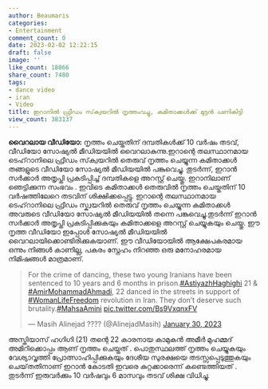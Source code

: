 ```yaml
---
author: Beaumaris
categories:
- Entertainment
comment_count: 0
date: 2023-02-02 12:22:15
draft: false
image: ''
like_count: 18066
share_count: 7480
tags:
- dance video
- iran
- Video
title: ഇറാനിൽ ഫ്രീഡം സ്‌ക്വയറിൽ നൃത്തംവച്ചു, കമിതാക്കൾക്ക് മുട്ടൻ പണികിട്ടി
view_count: 383137
---
```


**വൈറലായ വീഡിയോ:** നൃത്തം ചെയ്തതിന് ദമ്പതികൾക്ക് 10 വർഷം തടവ്, വീഡിയോ സോഷ്യൽ മീഡിയയിൽ വൈറലാകുന്നു.ഇറാന്റെ തലസ്ഥാനമായ ടെഹ്‌റാനിലെ ഫ്രീഡം സ്‌ക്വയറിൽ തെരുവ് നൃത്തം ചെയ്യുന്ന കമിതാക്കൾ തങ്ങളുടെ വീഡിയോ സോഷ്യൽ മീഡിയയിൽ പങ്കുവെച്ചു. തുടർന്ന്, ഇറാൻ സർക്കാർ അതൃപ്തി പ്രകടിപ്പിച്ച് ദമ്പതികളെ അറസ്റ്റ് ചെയ്തു. ഇറാനിലാണ് ഞെട്ടിക്കുന്ന സംഭവം . ഇവിടെ കമിതാക്കൾ തെരുവിൽ നൃത്തം ചെയ്തതിന് 10 വർഷത്തിലേറെ തടവിന് ശിക്ഷിക്കപ്പെട്ടു. ഇറാന്റെ തലസ്ഥാനമായ ടെഹ്‌റാനിലെ ഫ്രീഡം സ്ക്വയറിൽ തെരുവ് നൃത്തം ചെയ്യുന്ന കമിതാക്കൾ അവരുടെ വീഡിയോ സോഷ്യൽ മീഡിയയിൽ തന്നെ പങ്കുവെച്ചു.തുടർന്ന് ഇറാൻ സർക്കാർ അതൃപ്തി പ്രകടിപ്പിക്കുകയും കമിതാക്കളെ അറസ്റ്റ് ചെയ്യുകയും ചെയ്തു. ഈ നൃത്ത വീഡിയോ ഇപ്പോൾ സോഷ്യൽ മീഡിയയിൽ വൈറലായിക്കൊണ്ടിരിക്കുകയാണ്. ഈ വീഡിയോയിൽ ആക്ഷേപകരമായ ഒന്നും നിങ്ങൾ കാണില്ല, പകരം സ്നേഹം നിറഞ്ഞ ഒരു മനോഹരമായ നിമിഷങ്ങൾ മാത്രമാണ്. 

> For the crime of dancing, these two young Iranians have been sentenced to 10 years and 6 months in prison.[#AstiyazhHaghighi](https://twitter.com/hashtag/AstiyazhHaghighi?src=hash&ref_src=twsrc%5Etfw) 21 & [#AmirMohammadAhmadi](https://twitter.com/hashtag/AmirMohammadAhmadi?src=hash&ref_src=twsrc%5Etfw), 22 danced in the streets in support of [#WomanLifeFreedom](https://twitter.com/hashtag/WomanLifeFreedom?src=hash&ref_src=twsrc%5Etfw) revolution in Iran. They don’t deserve such brutality.[#MahsaAmini](https://twitter.com/hashtag/MahsaAmini?src=hash&ref_src=twsrc%5Etfw) [pic.twitter.com/Bs9VxqnxFV](https://t.co/Bs9VxqnxFV)
> 
> — Masih Alinejad ????️ (@AlinejadMasih) [January 30, 2023](https://twitter.com/AlinejadMasih/status/1619973932223983617?ref_src=twsrc%5Etfw)

അസ്തിയാസ് ഹഗിഗി (21) തന്റെ 22 കാരനായ കാമുകൻ അമീർ മുഹമ്മദ് അമിറിക്കൊപ്പം ആണ് നൃത്തം ചെയ്തത് . പൊതുസ്ഥലത്ത് നൃത്തം ചെയ്യുകയും വേശ്യാവൃത്തി പ്രോത്സാഹിപ്പിക്കുകയും ദേശീയ സുരക്ഷയെ തടസ്സപ്പെടുത്തുകയും ചെയ്‌തതിനാണ് ഇറാൻ കോടതി ഇവരെ കുറ്റക്കാരെന്ന് കണ്ടെത്തിയത് . തുടർന്ന് ഇരുവർക്കും 10 വർഷവും 6 മാസവും തടവ് ശിക്ഷ വിധിച്ചു.